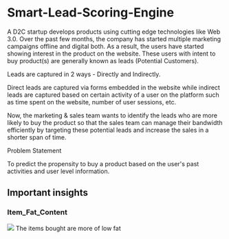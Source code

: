 # Smart-Lead-Scoring-Engine


A D2C startup develops products using cutting edge technologies like Web 3.0. Over the past few months, the company has started multiple marketing campaigns offline and digital both. As a result, the users have started showing interest in the product on the website. These users with intent to buy product(s) are generally known as leads (Potential Customers). 

Leads are captured in 2 ways - Directly and Indirectly. 

Direct leads are captured via forms embedded in the website while indirect leads are captured based on certain activity of a user on the platform such as time spent on the website, number of user sessions, etc.

Now, the marketing & sales team wants to identify the leads who are more likely to buy the product so that the sales team can manage their bandwidth efficiently by targeting these potential leads and increase the sales in a shorter span of time.

Problem Statement

To predict the propensity to buy a product based on the user's past activities and user level information.

## Important insights
### Item_Fat_Content

<img src="https://github.com/sasikirankaye/Smart-Lead-Scoring-Engine/edit/main/images/Products_Purchased.png">
The items bought are more of low fat
